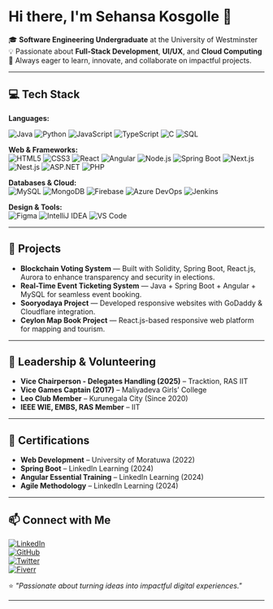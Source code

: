 # Hi there, I'm Sehansa Kosgolle 👋

🎓 **Software Engineering Undergraduate** at the University of Westminster  
💡 Passionate about **Full-Stack Development**, **UI/UX**, and **Cloud Computing**  
🚀 Always eager to learn, innovate, and collaborate on impactful projects.

---

## 💻 Tech Stack

**Languages:**

![Java](https://img.shields.io/badge/Java-007396?logo=java\&logoColor=white)
![Python](https://img.shields.io/badge/Python-3776AB?logo=python\&logoColor=white)
![JavaScript](https://img.shields.io/badge/JavaScript-F7DF1E?logo=javascript\&logoColor=black)
![TypeScript](https://img.shields.io/badge/TypeScript-3178C6?logo=typescript\&logoColor=white)
![C](https://img.shields.io/badge/C-A8B9CC?logo=c\&logoColor=black)
![SQL](https://img.shields.io/badge/SQL-003B57?logo=database\&logoColor=white)

**Web & Frameworks:**  
![HTML5](https://img.shields.io/badge/HTML5-E34F26?logo=html5&logoColor=white)
![CSS3](https://img.shields.io/badge/CSS3-1572B6?logo=css3&logoColor=white)
![React](https://img.shields.io/badge/React-61DAFB?logo=react&logoColor=black)
![Angular](https://img.shields.io/badge/Angular-DD0031?logo=angular&logoColor=white)
![Node.js](https://img.shields.io/badge/Node.js-339933?logo=node.js&logoColor=white)
![Spring Boot](https://img.shields.io/badge/Spring%20Boot-6DB33F?logo=springboot&logoColor=white)
![Next.js](https://img.shields.io/badge/Next.js-000000?logo=nextdotjs&logoColor=white)
![Nest.js](https://img.shields.io/badge/NestJS-E0234E?logo=nestjs&logoColor=white)
![ASP.NET](https://img.shields.io/badge/ASP.NET-512BD4?logo=dotnet&logoColor=white)
![PHP](https://img.shields.io/badge/PHP-777BB4?logo=php&logoColor=white)

**Databases & Cloud:**  
![MySQL](https://img.shields.io/badge/MySQL-4479A1?logo=mysql&logoColor=white)
![MongoDB](https://img.shields.io/badge/MongoDB-47A248?logo=mongodb&logoColor=white)
![Firebase](https://img.shields.io/badge/Firebase-FFCA28?logo=firebase&logoColor=black)
![Azure DevOps](https://img.shields.io/badge/Azure%20DevOps-0078D7?logo=azuredevops&logoColor=white)
![Jenkins](https://img.shields.io/badge/Jenkins-D24939?logo=jenkins&logoColor=white)

**Design & Tools:**  
![Figma](https://img.shields.io/badge/Figma-F24E1E?logo=figma&logoColor=white)
![IntelliJ IDEA](https://img.shields.io/badge/IntelliJ%20IDEA-000000?logo=intellijidea&logoColor=white)
![VS Code](https://img.shields.io/badge/VS%20Code-007ACC?logo=visualstudiocode&logoColor=white)

---

## 📌 Projects

- **Blockchain Voting System** — Built with Solidity, Spring Boot, React.js, Aurora to enhance transparency and security in elections.  
- **Real-Time Event Ticketing System** — Java + Spring Boot + Angular + MySQL for seamless event booking.  
- **Sooryodaya Project** — Developed responsive websites with GoDaddy & Cloudflare integration.  
- **Ceylon Map Book Project** — React.js-based responsive web platform for mapping and tourism.

---


## 🤝 Leadership & Volunteering

- **Vice Chairperson - Delegates Handling (2025)** – Tracktion, RAS IIT  
- **Vice Games Captain (2017)** – Maliyadeva Girls’ College  
- **Leo Club Member** – Kurunegala City (Since 2020)  
- **IEEE WIE, EMBS, RAS Member** – IIT

---

## 📜 Certifications

- **Web Development** – University of Moratuwa (2022)  
- **Spring Boot** – LinkedIn Learning (2024)  
- **Angular Essential Training** – LinkedIn Learning (2024)
- **Agile Methodology** – LinkedIn Learning (2024)

---

## 📫 Connect with Me

[![LinkedIn](https://img.shields.io/badge/LinkedIn-0A66C2?logo=linkedin&logoColor=white)](https://www.linkedin.com/in/sehansa-kosgolle-2213b6216/)  
[![GitHub](https://img.shields.io/badge/GitHub-181717?logo=github&logoColor=white)](https://github.com/sehansakos)  
[![Twitter](https://img.shields.io/badge/Twitter-1DA1F2?logo=twitter&logoColor=white)](https://x.com/Sehansakos)  
[![Fiverr](https://img.shields.io/badge/Fiverr-1DBF73?logo=fiverr&logoColor=white)](https://www.fiverr.com/)



⭐ *"Passionate about turning ideas into impactful digital experiences."*


---

